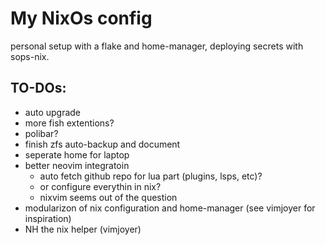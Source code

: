 # My NixOs config

personal setup with a flake and home-manager, deploying secrets with sops-nix.

## TO-DOs:

- auto upgrade
- more fish extentions?
- polibar?
- finish zfs auto-backup and document
- seperate home for laptop
- better neovim integratoin
  - auto fetch github repo for lua part (plugins, lsps, etc)?
  - or configure everythin in nix?
  - nixvim seems out of the question
- modularizon of nix configuration and home-manager (see vimjoyer for inspiration)
- NH the nix helper (vimjoyer)
